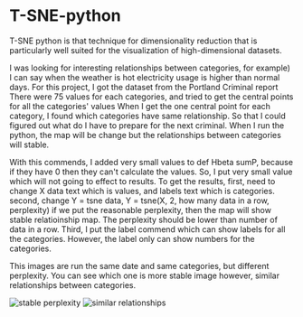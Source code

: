 # T-SNE-python
T-SNE python is that technique for dimensionality reduction that is particularly well suited for the visualization of high-dimensional datasets.

I was looking for interesting relationships between categories, for example) I can say when the weather is hot electricity usage is higher than normal days.
For this project, I got the dataset from the Portland Criminal report
There were 75 values for each categories, and tried to get the central points for all the categories' values
When I get the one central point for each category, I found which categories have same relationship.
So that I could figured out what do I have to prepare for the next criminal.
When I run the python, the map will be change but the relationships between categories will stable.

With this commends, I added very small values to def Hbeta sumP, because if they have 0 then they can't calculate the values.
So, I put very small value which will not going to effect to results.
To get the results, first, need to change X data text which is values, and labels text which is categories. 
                    second, change Y = tsne data, Y = tsne(X, 2, how many data in a row, perplexity) if we put the reasonable perplexity, then the map will show stable relatioinship map. The perplexity should be lower than number of data in a row. 
                    Third, I put the label commend which can show labels for all the categories. However, the label only can show numbers for the categories.

This images are run the same date and same categories, but different perplexity. You can see which one is more stable image however, similar relationships between categories.

<img src = 'http://imgur.com/i3HA5RR' title= 'stable perplexity' />
<img src = 'http://imgur.com/kJ1SMf6' title= 'similar relationships' />
